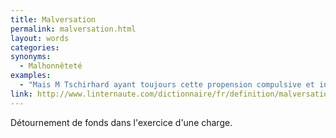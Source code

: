```yaml
---
title: Malversation
permalink: malversation.html
layout: words
categories:
synonyms:
  - Malhonnêteté
examples:
  - "Mais M Tschirhard ayant toujours cette propension compulsive et incoercible à quelque malversation, prévarication et autre concussion, la prudence est de mise !"
link: http://www.linternaute.com/dictionnaire/fr/definition/malversation/
---
```


Détournement de fonds dans l'exercice d'une charge.
